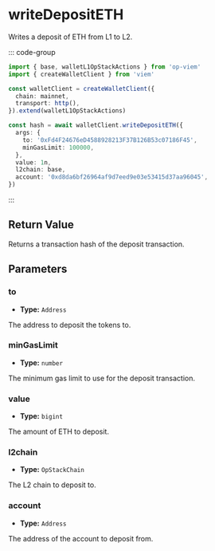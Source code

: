 # writeDepositETH

Writes a deposit of ETH from L1 to L2.

::: code-group

```ts [example.ts]
import { base, walletL1OpStackActions } from 'op-viem'
import { createWalletClient } from 'viem'

const walletClient = createWalletClient({
  chain: mainnet,
  transport: http(),
}).extend(walletL1OpStackActions)

const hash = await walletClient.writeDepositETH({
  args: {
    to: '0xFd4F24676eD4588928213F37B126B53c07186F45',
    minGasLimit: 100000,
  },
  value: 1n,
  l2chain: base,
  account: '0xd8da6bf26964af9d7eed9e03e53415d37aa96045',
})
```

:::

## Return Value

Returns a transaction hash of the deposit transaction.

## Parameters

### to

- **Type:** `Address`

The address to deposit the tokens to.

### minGasLimit

- **Type:** `number`

The minimum gas limit to use for the deposit transaction.

### value

- **Type:** `bigint`

The amount of ETH to deposit.

### l2chain

- **Type:** `OpStackChain`

The L2 chain to deposit to.

### account

- **Type:** `Address`

The address of the account to deposit from.
